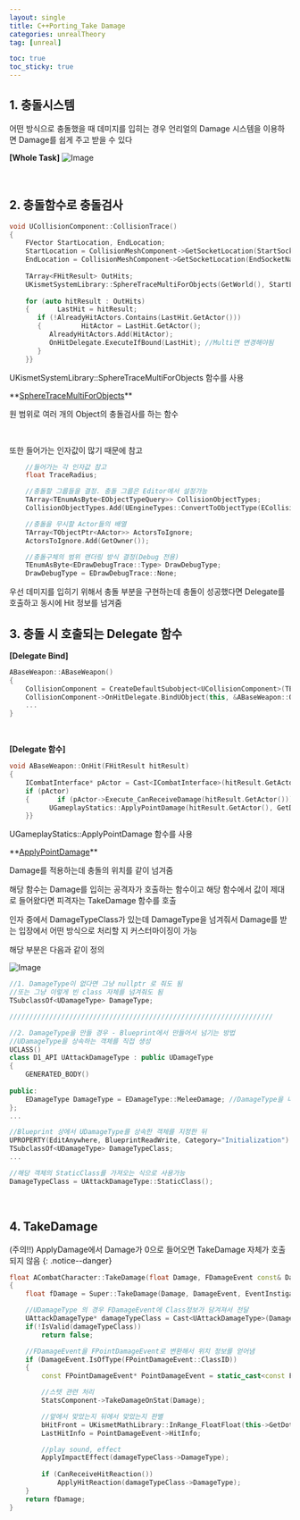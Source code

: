 ```yaml
---
layout: single
title: C++Porting_Take Damage
categories: unrealTheory
tag: [unreal]

toc: true
toc_sticky: true
---
```


## 1. 충돌시스템
어떤 방식으로 충돌했을 때 데미지를 입히는 경우 언리얼의 Damage 시스템을 이용하면
Damage를 쉽게 주고 받을 수 있다

**\[Whole Task]**
![Image](https://github.com/user-attachments/assets/d7c8ca16-bbc4-465e-b10b-e3cc7f20e80b)

   
   
## 2. 충돌함수로 충돌검사
```cpp
void UCollisionComponent::CollisionTrace()  
{  
    FVector StartLocation, EndLocation;  
    StartLocation = CollisionMeshComponent->GetSocketLocation(StartSocketName);  
    EndLocation = CollisionMeshComponent->GetSocketLocation(EndSocketName);  
    
    TArray<FHitResult> OutHits;  
    UKismetSystemLibrary::SphereTraceMultiForObjects(GetWorld(), StartLocation, EndLocation, TraceRadius, CollisionObjectTypes, false, ActorsToIgnore, DrawDebugType, OutHits, true);  
  
    for (auto hitResult : OutHits)  
    {       LastHit = hitResult;  
       if (!AlreadyHitActors.Contains(LastHit.GetActor()))  
       {          HitActor = LastHit.GetActor();  
          AlreadyHitActors.Add(HitActor);  
          OnHitDelegate.ExecuteIfBound(LastHit); //Multi면 변경해야됨  
       }  
    }}
```
UKismetSystemLibrary::SphereTraceMultiForObjects 함수를 사용

<div class="notice--warning" markdown="1">
**<u>SphereTraceMultiForObjects</u>** 

원 범위로 여러 개의 Object의 충돌검사를 하는 함수
</div>

   

또한 들어가는 인자값이 많기 때문에 참고
```cpp
	//들어가는 각 인자값 참고
	float TraceRadius;

	//충돌할 그룹들을 결정. 충돌 그룹은 Editor에서 설정가능
	TArray<TEnumAsByte<EObjectTypeQuery>> CollisionObjectTypes;
	CollisionObjectTypes.Add(UEngineTypes::ConvertToObjectType(ECollisionChannel::ECC_Pawn));

	//충돌을 무시할 Actor들의 배열
	TArray<TObjectPtr<AActor>> ActorsToIgnore;
	ActorsToIgnore.Add(GetOwner());

	//충돌구체의 범위 랜더링 방식 결정(Debug 전용)
	TEnumAsByte<EDrawDebugTrace::Type> DrawDebugType;
	DrawDebugType = EDrawDebugTrace::None;
```
우선 데미지를 입히기 위해서 충돌 부분을 구현하는데
충돌이 성공했다면 Delegate를 호출하고 동시에 Hit 정보를 넘겨줌
   
   
## 3. 충돌 시 호출되는 Delegate 함수
**\[Delegate Bind\]**
```cpp
ABaseWeapon::ABaseWeapon()  
{  
    CollisionComponent = CreateDefaultSubobject<UCollisionComponent>(TEXT("CollisionComponent"));  
    CollisionComponent->OnHitDelegate.BindUObject(this, &ABaseWeapon::OnHit);
    ...
}
```

   

**\[Delegate 함수]**
```cpp
void ABaseWeapon::OnHit(FHitResult hitResult)  
{  
    ICombatInterface* pActor = Cast<ICombatInterface>(hitResult.GetActor());  
    if (pActor)  
    {       if (pActor->Execute_CanReceiveDamage(hitResult.GetActor()))  
          UGameplayStatics::ApplyPointDamage(hitResult.GetActor(), GetDamage(), GetOwner()->GetActorForwardVector(), hitResult, GetInstigatorController(), this, DamageTypeClass);  
    }}
```
UGameplayStatics::ApplyPointDamage 함수를 사용

<div class="notice--warning" markdown="1">
**<u>ApplyPointDamage</u>** 

Damage를 적용하는데 충돌의 위치를 같이 넘겨줌
</div>

해당 함수는 Damage를 입히는 공격자가 호출하는 함수이고 
해당 함수에서 값이 제대로 들어왔다면 피격자는 TakeDamage 함수를 호출

인자 중에서 DamageTypeClass가 있는데 DamageType을 넘겨줘서 Damage를 받는 입장에서
어떤 방식으로 처리할 지 커스터마이징이 가능

해당 부분은 다음과 같이 정의

![Image](https://github.com/user-attachments/assets/f5253af6-eaaf-415f-bf72-8c915fd173da)

```cpp
//1. DamageType이 없다면 그냥 nullptr 로 줘도 됨
//또는 그냥 이렇게 빈 class 자체를 넘겨줘도 됨
TSubclassOf<UDamageType> DamageType;

//////////////////////////////////////////////////////////////////

//2. DamageType을 만들 경우 - Blueprint에서 만들어서 넘기는 방법
//UDamageType을 상속하는 객체를 직접 생성
UCLASS()  
class D1_API UAttackDamageType : public UDamageType  
{  
    GENERATED_BODY()  
  
public:  
    EDamageType DamageType = EDamageType::MeleeDamage; //DamageType을 나타내기 위한 Enum
};
...

//Blueprint 상에서 UDamageType를 상속한 객체를 지정한 뒤
UPROPERTY(EditAnywhere, BlueprintReadWrite, Category="Initialization")
TSubclassOf<UDamageType> DamageTypeClass;
...

//해당 객체의 StaticClass를 가져오는 식으로 사용가능
DamageTypeClass = UAttackDamageType::StaticClass();
```
   
   
## 4. TakeDamage
(주의!!) ApplyDamage에서 Damage가 0으로 들어오면 TakeDamage 자체가 호출되지 않음
{: .notice--danger} 

```cpp
float ACombatCharacter::TakeDamage(float Damage, FDamageEvent const& DamageEvent, AController* EventInstigator, AActor* DamageCauser)
{
	float fDamage = Super::TakeDamage(Damage, DamageEvent, EventInstigator, DamageCauser);

	//UDamageType 의 경우 FDamageEvent에 Class정보가 담겨져서 전달
	UAttackDamageType* damageTypeClass = Cast<UAttackDamageType>(DamageEvent.DamageTypeClass->GetDefaultObject());
	if(!IsValid(damageTypeClass))
		return false;

	//FDamageEvent을 FPointDamageEvent로 변환해서 위치 정보를 얻어냄
	if (DamageEvent.IsOfType(FPointDamageEvent::ClassID))
	{
		const FPointDamageEvent* PointDamageEvent = static_cast<const FPointDamageEvent*>(&DamageEvent);

		//스텟 관련 처리
		StatsComponent->TakeDamageOnStat(Damage);

		//앞에서 맞았는지 뒤에서 맞았는지 판별
		bHitFront = UKismetMathLibrary::InRange_FloatFloat(this->GetDotProductTo(EventInstigator->GetPawn()), -0.1f, 1.f);
		LastHitInfo = PointDamageEvent->HitInfo;

		//play sound, effect 
		ApplyImpactEffect(damageTypeClass->DamageType);
		
		if (CanReceiveHitReaction())
			ApplyHitReaction(damageTypeClass->DamageType);
	}
	return fDamage;
}
```